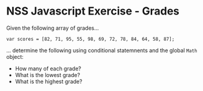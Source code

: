 # NSS Javascript Exercise - Grades

Given the following array of grades...
```
var scores = [82, 71, 95, 55, 98, 69, 72, 78, 84, 64, 58, 87];
```

... determine the following using conditional statemnents and the global `Math` object:
* How many of each grade?
* What is the lowest grade?
* What is the highest grade?
